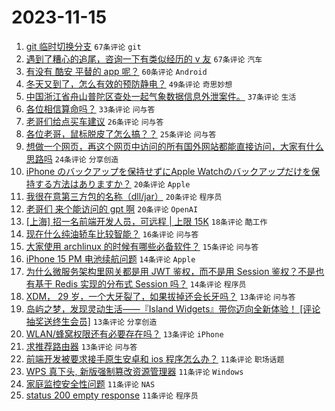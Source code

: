 # 2023-11-15

1. [git 临时切换分支](https://www.v2ex.com/t/992022) `67条评论` `git`
1. [遇到了糟心的追尾，咨询一下有类似经历的 v 友](https://www.v2ex.com/t/992052) `67条评论` `汽车`
1. [有没有 酷安 平替的 app 呢？](https://www.v2ex.com/t/991975) `60条评论` `Android`
1. [冬天又到了，怎么有效的预防静电？](https://www.v2ex.com/t/991998) `49条评论` `奇思妙想`
1. [中国浙江省舟山普陀区查处一起气象数据信息外泄案件。](https://www.v2ex.com/t/992042) `37条评论` `生活`
1. [各位相信算命吗？](https://www.v2ex.com/t/992069) `33条评论` `问与答`
1. [老哥们给点买车建议](https://www.v2ex.com/t/992068) `26条评论` `问与答`
1. [各位老哥，鼠标脱皮了怎么搞？？](https://www.v2ex.com/t/992004) `25条评论` `问与答`
1. [想做一个网页，再这个网页中访问的所有国外网站都能直接访问，大家有什么思路吗](https://www.v2ex.com/t/992044) `24条评论` `分享创造`
1. [iPhone のバックアップを保持せずにApple Watchのバックアップだけを保持する方法はありますか？](https://www.v2ex.com/t/992089) `20条评论` `Apple`
1. [我很在意第三方包的名称（dll/jar）](https://www.v2ex.com/t/992010) `20条评论` `程序员`
1. [老哥们 来个能访问的 gpt 啊](https://www.v2ex.com/t/991971) `20条评论` `OpenAI`
1. [[上海] 招一名前端开发人员，可远程 | 上限 15K](https://www.v2ex.com/t/991973) `18条评论` `酷工作`
1. [现在什么纯油轿车比较智能？](https://www.v2ex.com/t/992080) `16条评论` `问与答`
1. [大家使用 archlinux 的时候有哪些必备软件？](https://www.v2ex.com/t/991974) `15条评论` `问与答`
1. [iPhone 15 PM 电池续航问题](https://www.v2ex.com/t/992064) `14条评论` `Apple`
1. [为什么微服务架构里网关都是用 JWT 鉴权，而不是用 Session 鉴权？不是也有基于 Redis 实现的分布式 Session 吗？](https://www.v2ex.com/t/992055) `14条评论` `程序员`
1. [XDM， 29 岁，一个大牙裂了，如果拔掉还会长牙吗？](https://www.v2ex.com/t/992094) `13条评论` `问与答`
1. [岛屿之梦，发现灵动生活——『Island Widgets』带你迈向全新体验！ [评论抽奖送终生会员]](https://www.v2ex.com/t/992091) `13条评论` `分享创造`
1. [WLAN/蜂窝权限还有必要存在吗？](https://www.v2ex.com/t/992012) `13条评论` `iPhone`
1. [求推荐路由器](https://www.v2ex.com/t/992008) `13条评论` `问与答`
1. [前端开发被要求接手原生安卓和 ios 程序怎么办？](https://www.v2ex.com/t/992058) `11条评论` `职场话题`
1. [WPS 真下头, 新版强制篡改资源管理器](https://www.v2ex.com/t/991990) `11条评论` `Windows`
1. [家庭监控安全性问题](https://www.v2ex.com/t/991969) `11条评论` `NAS`
1. [status 200 empty response](https://www.v2ex.com/t/991967) `11条评论` `程序员`
